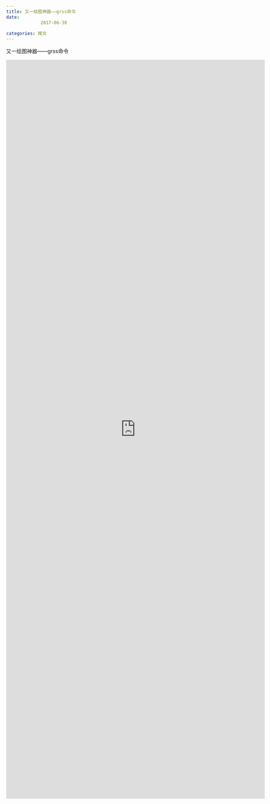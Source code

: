```yaml
---
title: 又一绘图神器——grss命令
date: 
             2017-06-30
            
categories: 推文
---
```

又一绘图神器——grss命令<!--more-->
<iframe src="http://202.114.234.173:8669/appbbs/Stata_Article/@又一绘图神器——grss命令.htm" width="700px" height="2000px" scrolling="auto" frameborder=0 ></iframe>